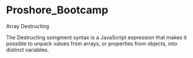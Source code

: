 # Proshore_Bootcamp

Array Destructing

The Destructing ssingment syntax is a JavaScript expression that makes it possible to unpack values from arrays, or properties from objects, into distinct variables. 
